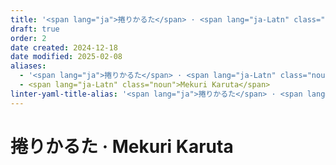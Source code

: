 ```yaml
---
title: '<span lang="ja">捲りかるた</span> · <span lang="ja-Latn" class="noun">Mekuri Karuta</span>'
draft: true
order: 2
date created: 2024-12-18
date modified: 2025-02-08
aliases:
  - '<span lang="ja">捲りかるた</span> · <span lang="ja-Latn" class="noun">Mekuri Karuta</span>'
  - <span lang="ja-Latn" class="noun">Mekuri Karuta</span>
linter-yaml-title-alias: '<span lang="ja">捲りかるた</span> · <span lang="ja-Latn" class="noun">Mekuri Karuta</span>'
---
```

# <span lang="ja">捲りかるた</span> · <span lang="ja-Latn" class="noun">Mekuri Karuta</span>

